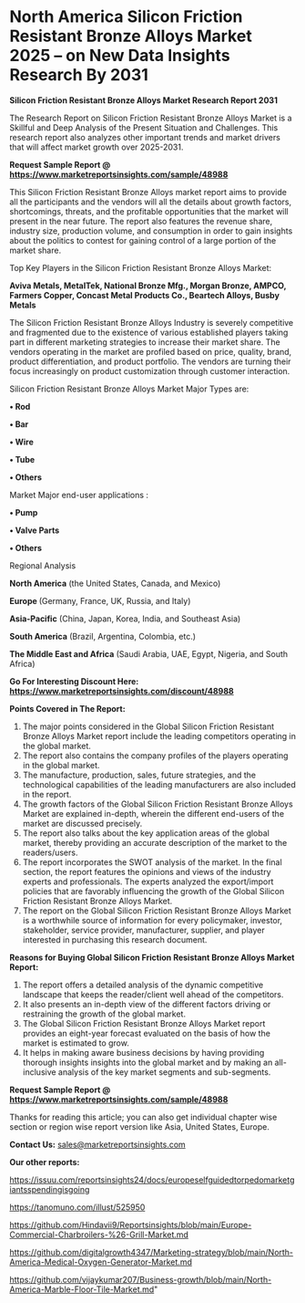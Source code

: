 # North America Silicon Friction Resistant Bronze Alloys Market 2025 – on New Data Insights Research By 2031

<strong>Silicon Friction Resistant Bronze Alloys Market Research Report 2031</strong>

The Research Report on Silicon Friction Resistant Bronze Alloys Market is a Skillful and Deep Analysis of the Present Situation and Challenges. This research report also analyzes other important trends and market drivers that will affect market growth over 2025-2031.

<strong>Request Sample Report @ <a href=https://www.marketreportsinsights.com/sample/48988>https://www.marketreportsinsights.com/sample/48988</a></strong>

This Silicon Friction Resistant Bronze Alloys market report aims to provide all the participants and the vendors will all the details about growth factors, shortcomings, threats, and the profitable opportunities that the market will present in the near future. The report also features the revenue share, industry size, production volume, and consumption in order to gain insights about the politics to contest for gaining control of a large portion of the market share.

Top Key Players in the Silicon Friction Resistant Bronze Alloys Market:

<strong>Aviva Metals, MetalTek, National Bronze Mfg., Morgan Bronze, AMPCO, Farmers Copper, Concast Metal Products Co., Beartech Alloys, Busby Metals</strong>

The Silicon Friction Resistant Bronze Alloys Industry is severely competitive and fragmented due to the existence of various established players taking part in different marketing strategies to increase their market share. The vendors operating in the market are profiled based on price, quality, brand, product differentiation, and product portfolio. The vendors are turning their focus increasingly on product customization through customer interaction.

Silicon Friction Resistant Bronze Alloys Market Major Types are:

<strong>•  Rod

•  Bar

•  Wire

•  Tube

•  Others</strong>

Market Major end-user applications :

<strong>•  Pump

•  Valve Parts

•  Others</strong>

Regional Analysis

</u><strong><b>North America</b></strong> (the United States, Canada, and Mexico)

<strong><b>Europe </b></strong>(Germany, France, UK, Russia, and Italy)

<strong><b>Asia-Pacific</b></strong> (China, Japan, Korea, India, and Southeast Asia)

<strong><b>South America</b></strong> (Brazil, Argentina, Colombia, etc.)

<strong><b>The Middle East and Africa</b></strong> (Saudi Arabia, UAE, Egypt, Nigeria, and South Africa)

<strong>Go For Interesting Discount Here: <a href=https://www.marketreportsinsights.com/discount/48988>https://www.marketreportsinsights.com/discount/48988</a></strong>

<strong>Points Covered in The Report:</strong>
<ol>
  <li>The major points considered in the Global Silicon Friction Resistant Bronze Alloys Market report include the leading competitors operating in the global market.</li>
  <li>The report also contains the company profiles of the players operating in the global market.</li>
  <li>The manufacture, production, sales, future strategies, and the technological capabilities of the leading manufacturers are also included in the report.</li>
  <li>The growth factors of the Global Silicon Friction Resistant Bronze Alloys Market are explained in-depth, wherein the different end-users of the market are discussed precisely.</li>
  <li>The report also talks about the key application areas of the global market, thereby providing an accurate description of the market to the readers/users.</li>
  <li>The report incorporates the SWOT analysis of the market. In the final section, the report features the opinions and views of the industry experts and professionals. The experts analyzed the export/import policies that are favorably influencing the growth of the Global Silicon Friction Resistant Bronze Alloys Market.</li>
  <li>The report on the Global Silicon Friction Resistant Bronze Alloys Market is a worthwhile source of information for every policymaker, investor, stakeholder, service provider, manufacturer, supplier, and player interested in purchasing this research document.</li>
</ol>
<strong>Reasons for Buying Global Silicon Friction Resistant Bronze Alloys Market Report:</strong>

<ol>
  <li>The report offers a detailed analysis of the dynamic competitive landscape that keeps the reader/client well ahead of the competitors.</li>
  <li>It also presents an in-depth view of the different factors driving or restraining the growth of the global market.</li>
  <li>The Global Silicon Friction Resistant Bronze Alloys Market report provides an eight-year forecast evaluated on the basis of how the market is estimated to grow.</li>
  <li>It helps in making aware business decisions by having providing thorough insights insights into the global market and by making an all-inclusive analysis of the key market segments and sub-segments.</li>
</ol>
<strong>Request Sample Report @ <a href=https://www.marketreportsinsights.com/sample/48988>https://www.marketreportsinsights.com/sample/48988</a></strong>


Thanks for reading this article; you can also get individual chapter wise section or region wise report version like Asia, United States, Europe.

<strong>Contact Us:</strong>
sales@marketreportsinsights.com

<strong>Our other reports:</strong>

<a href=https://issuu.com/reportsinsights24/docs/europeselfguidedtorpedomarketgiantsspendingisgoing>https://issuu.com/reportsinsights24/docs/europeselfguidedtorpedomarketgiantsspendingisgoing</a>

<a href=https://tanomuno.com/illust/525950>https://tanomuno.com/illust/525950</a>

<a href=https://github.com/Hindavii9/Reportsinsights/blob/main/Europe-Commercial-Charbroilers-%26-Grill-Market.md>https://github.com/Hindavii9/Reportsinsights/blob/main/Europe-Commercial-Charbroilers-%26-Grill-Market.md</a>

<a href=https://github.com/digitalgrowth4347/Marketing-strategy/blob/main/North-America-Medical-Oxygen-Generator-Market.md>https://github.com/digitalgrowth4347/Marketing-strategy/blob/main/North-America-Medical-Oxygen-Generator-Market.md</a>

<a href=https://github.com/vijaykumar207/Business-growth/blob/main/North-America-Marble-Floor-Tile-Market.md>https://github.com/vijaykumar207/Business-growth/blob/main/North-America-Marble-Floor-Tile-Market.md</a>"
